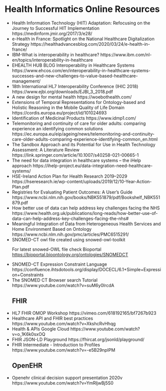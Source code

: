 # Health Informatics Online Resources

<ul>
 <li>
Health Information Technology (HIT) Adaptation: Refocusing on the Journey to Successful HIT Implementation https://medinform.jmir.org/2017/3/e28/ </li>
<li>e-Health in France: Spotlight on the National Healthcare Digitalization Strategy https://healthadvancesblog.com/2020/03/24/e-health-in-france/      </li>
<li> IBM-What is interoperability in healthcare? https://www.ibm.com/nl-en/topics/interoperability-in-healthcare </li>
<li> EHEALTH HUB BLOG Interoperability in Healthcare Systems https://www.ehcos.com/en/interoperability-in-healthcare-systems-successes-and-new-challenges-to-value-based-healthcare-management/ </li> 
 
 <li> 18th International HL7 Interoperability Conference (IHIC 2018) https://www.ejbi.org/downloads/EJBI_3_2018.pdf </li> 
 
 <li> A new design for mental health https://woebothealth.com/ </li> 
 
  <li> Extensions of Temporal Representations for Ontology-based and Holistic Reasoning in the Mobile Quality of Life Domain https://cordis.europa.eu/project/id/101024693 </li> 
 
 <li> Identification of Medicinal Products  https://www.idmp1.com/ </li> 
 <li>  Telemonitoring and continuity of care for older adults: comparing experience an identifying common solutions https://ec.europa.eu/eip/ageing/news/telemonitoring-and-continuity-care-older-adults-comparing-experience-identifying-common_en.html </li> 
 
  <li> The Sandbox Approach and its Potential for Use in Health Technology Assessment: A Literature Review https://link.springer.com/article/10.1007/s40258-021-00665-1 </li> 
 <li> The need for data integration in healthcare systems – the iHelp approach https://ihelp-project.eu/data-integration-need-healthcare-systems/ </li> 
 
 <li> HSE-Ireland Action Plan for Health Research 2019–2029 https://hseresearch.ie/wp-content/uploads/2019/12/10-Year-Action-Plan.pdf </li> 
 
  <li>  Registries for Evaluating Patient Outcomes: A User’s Guide https://www.ncbi.nlm.nih.gov/books/NBK551879/pdf/Bookshelf_NBK551879.pdf </li> 
  <li> How better use of data can help address key challenges facing the NHS https://www.health.org.uk/publications/long-reads/how-better-use-of-data-can-help-address-key-challenges-facing-the-nhs# </li> 
 
 <li> Meaningful Integration of Data from Heterogeneous Health Services and Home Environment Based on Ontology https://www.ncbi.nlm.nih.gov/pmc/articles/PMC6515291/
</li> 
 <li> SNOMED-CT owl file created using snowed-owl-toolkit

For latest snowed-OWL file check Bioportal 
https://bioportal.bioontology.org/ontologies/SNOMEDCT </li>  
  <li> SNOMED-CT Expression Constraint Language https://confluence.ihtsdotools.org/display/DOCECL/6.1+Simple+Expression+Constraints </li>
 <li>The SNOMED CT Browser search Tutorial https://www.youtube.com/watch?v=suM6y0lrcdA </li>
 <h2> FHIR </h2>
<li> HL7 FHIR OMOP Workshop
https://vimeo.com/618192165/bf7267b923 </li> 
<li> Healthcare API and FHIR best practices https://www.youtube.com/watch?v=XkshcRvHhqg </li>
 <li>  Health & APIs Google Cloud https://www.youtube.com/watch?v=o_1K6k0sxOQ </li>
 <li> FHIR JSON-LD Playground https://fhircat.org/jsonld/playground/ </li>
 <li> FHIR Intermediate - Introduction to Profiles https://www.youtube.com/watch?v=-e5B29npIPM </li>
 
 
 <h2> OpenEHR </h2>
 <li> Openehr clinical decision support presentation 2020v https://www.youtube.com/watch?v=YmRljwBj5S0 </li>
</ul>

